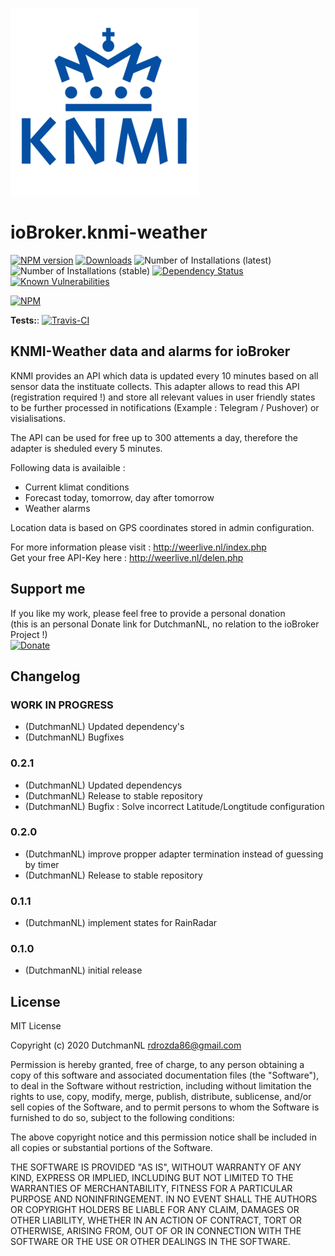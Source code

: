 ![Logo](admin/knmi-weather.png)
# ioBroker.knmi-weather

[![NPM version](http://img.shields.io/npm/v/iobroker.knmi-weather.svg)](https://www.npmjs.com/package/iobroker.knmi-weather)
[![Downloads](https://img.shields.io/npm/dm/iobroker.knmi-weather.svg)](https://www.npmjs.com/package/iobroker.knmi-weather)
![Number of Installations (latest)](http://iobroker.live/badges/knmi-weather-installed.svg)
![Number of Installations (stable)](http://iobroker.live/badges/knmi-weather-stable.svg)
[![Dependency Status](https://img.shields.io/david/iobroker-community-adapters/ioBroker.knmi-weather.svg)](https://david-dm.org/iobroker-community-adapters/ioBroker.knmi-weather)
[![Known Vulnerabilities](https://snyk.io/test/github/iobroker-community-adapters/ioBroker.knmi-weather/badge.svg)](https://snyk.io/test/github/iobroker-community-adapters/ioBroker.knmi-weather)

[![NPM](https://nodei.co/npm/ioBroker.knmi-weather.png?downloads=true)](https://nodei.co/npm/ioBroker.knmi-weather/)

**Tests:**: [![Travis-CI](http://img.shields.io/travis/iobroker-community-adapters/iobroker.knmi-weather/master.svg)](https://travis-ci.org/iobroker-community-adapters/iobroker.knmi-weather)

## KNMI-Weather data and alarms for ioBroker

KNMI provides an API which data is updated every 10 minutes based on all sensor data the instituate collects.
This adapter allows to read this API (registration required !) and store all relevant values in user friendly states to be further processed in notifications (Example : Telegram / Pushover) or visialisations.

The API can be used for free up to 300 attements a day, therefore the adapter is sheduled every 5 minutes.

Following data is availaible :

* Current klimat conditions
* Forecast today, tomorrow, day after tomorrow
* Weather alarms

Location data is based on GPS coordinates stored in admin configuration.

For more information please visit : http://weerlive.nl/index.php  
Get your free API-Key here : http://weerlive.nl/delen.php

## Support me
If you like my work, please feel free to provide a personal donation  
(this is an personal Donate link for DutchmanNL, no relation to the ioBroker Project !)  
[![Donate](https://raw.githubusercontent.com/iobroker-community-adapters/knmi-weather/master/admin/button.png)](http://paypal.me/DutchmanNL)

## Changelog
<!--
	Placeholder for the next version (at the beginning of the line):
	### __WORK IN PROGRESS__
-->

### __WORK IN PROGRESS__
* (DutchmanNL) Updated dependency's
* (DutchmanNL) Bugfixes

### 0.2.1
* (DutchmanNL) Updated dependencys
* (DutchmanNL) Release to stable repository
* (DutchmanNL) Bugfix : Solve incorrect Latitude/Longtitude configuration

### 0.2.0
* (DutchmanNL) improve propper adapter termination instead of guessing by timer
* (DutchmanNL) Release to stable repository

### 0.1.1
* (DutchmanNL) implement states for RainRadar

### 0.1.0
* (DutchmanNL) initial release

## License
MIT License

Copyright (c) 2020 DutchmanNL <rdrozda86@gmail.com>

Permission is hereby granted, free of charge, to any person obtaining a copy
of this software and associated documentation files (the "Software"), to deal
in the Software without restriction, including without limitation the rights
to use, copy, modify, merge, publish, distribute, sublicense, and/or sell
copies of the Software, and to permit persons to whom the Software is
furnished to do so, subject to the following conditions:

The above copyright notice and this permission notice shall be included in all
copies or substantial portions of the Software.

THE SOFTWARE IS PROVIDED "AS IS", WITHOUT WARRANTY OF ANY KIND, EXPRESS OR
IMPLIED, INCLUDING BUT NOT LIMITED TO THE WARRANTIES OF MERCHANTABILITY,
FITNESS FOR A PARTICULAR PURPOSE AND NONINFRINGEMENT. IN NO EVENT SHALL THE
AUTHORS OR COPYRIGHT HOLDERS BE LIABLE FOR ANY CLAIM, DAMAGES OR OTHER
LIABILITY, WHETHER IN AN ACTION OF CONTRACT, TORT OR OTHERWISE, ARISING FROM,
OUT OF OR IN CONNECTION WITH THE SOFTWARE OR THE USE OR OTHER DEALINGS IN THE
SOFTWARE.
